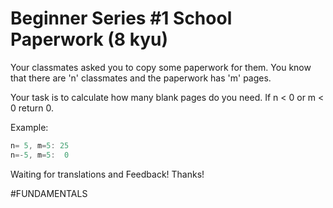 # Beginner Series #1 School Paperwork (8 kyu)

Your classmates asked you to copy some paperwork for them. You know that there are 'n' classmates and the paperwork has 'm' pages.

Your task is to calculate how many blank pages do you need. If n < 0 or m < 0 return 0.

Example:
```JavaScript
n= 5, m=5: 25
n=-5, m=5:  0
```

Waiting for translations and Feedback! Thanks!

#FUNDAMENTALS